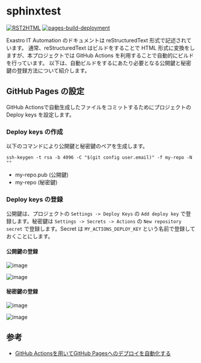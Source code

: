 # sphinxtest
[![RST2HTML](../../actions/workflows/rst2html.yaml/badge.svg?branch=main)](../../actions/workflows/rst2html.yaml) 
[![pages-build-deployment](../../actions/workflows/pages/pages-build-deployment/badge.svg)](../../actions/workflows/pages/pages-build-deployment) 

Exastro IT Automation のドキュメントは reStructuredText 形式で記述されています。
通常、reStructuredText はビルドをすることで HTML 形式に変換をしますが、本プロジェクトでは GitHub Actions を利用することで自動的にビルドを行っています。
以下は、自動ビルドをするにあたり必要となる公開鍵と秘密鍵の登録方法について紹介します。

## GitHub Pages の設定

GitHub Actionsで自動生成したファイルをコミットするためにプロジェクトの Deploy keys を設定します。

### Deploy keys の作成

以下のコマンドにより公開鍵と秘密鍵のペアを生成します。

```
ssh-keygen -t rsa -b 4096 -C "$(git config user.email)" -f my-repo -N ""
```

- my-repo.pub (公開鍵)
- my-repo (秘密鍵)

### Deploy keys の登録
公開鍵は、プロジェクトの `Settings -> Deploy Keys` の `Add deploy key` で登録します。秘密鍵は `Settings -> Secrets -> Actions` の `New repository secret` で登録します。Secret は `MY_ACTIONS_DEPLOY_KEY` という名前で登録しておくことにします。

#### 公開鍵の登録
![image](https://user-images.githubusercontent.com/83527822/207450456-abc28de9-fc5e-4c16-afe7-ee6d12c20211.png)

![image](https://user-images.githubusercontent.com/83527822/207450638-c5e90050-acc5-485f-8011-733b3cceff59.png)

#### 秘密鍵の登録
![image](https://user-images.githubusercontent.com/83527822/207450910-d48a2843-2c92-4e20-a0f7-db3290a98d93.png)

![image](https://user-images.githubusercontent.com/83527822/207450979-5ed43396-7882-4571-8dc0-cc0b996fbded.png)


## 参考

- [GitHub Actionsを用いてGitHub Pagesへのデプロイを自動化する](https://sphinx-users.jp/cookbook/githubaction/index.html)

